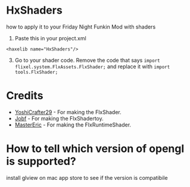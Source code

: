 #  HxShaders

how to apply it to your Friday Night Funkin Mod with shaders 
 
1. Paste this in your project.xml 
```
<haxelib name="HxShaders"/> 
```
3. Go to your shader code. Remove the code that says  ```import flixel.system.FlxAssets.FlxShader;``` and replace it with ```import tools.FlxShader;``` 

# Credits
- [YoshiCrafter29](https://github.com/YoshiCrafter29) -  For making the FlxShader.
- [Jobf](https://github.com/jobf) -  For making the FlxShadertoy.
- [MasterEric](https://github.com/MasterEric) -  For making the FlxRuntimeShader.

# How to tell which version of opengl is supported? 

install glview on mac app store to see if the version is compatibile
